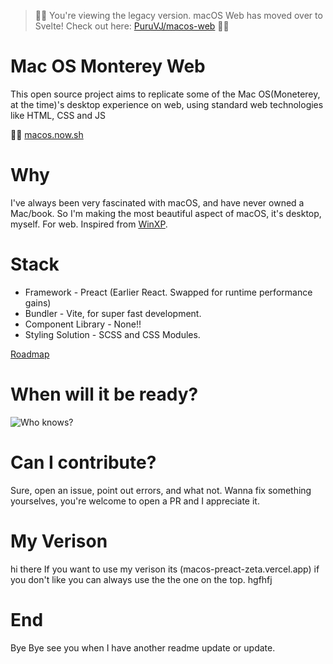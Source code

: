 > 🛑🛑 You're viewing the legacy version. macOS Web has moved over to Svelte! Check out here: [PuruVJ/macos-web](https://github.com/puruvj/macos-web) 🛑🛑

# Mac OS Monterey Web

This open source project aims to replicate some of the Mac OS(Moneterey, at the time)'s desktop experience on web, using standard web technologies like HTML, CSS and JS

🔗🔗 [macos.now.sh](https://macos.now.sh)

# Why

I've always been very fascinated with macOS, and have never owned a Mac/book. So I'm making the most beautiful aspect of macOS, it's desktop, myself. For web. Inspired from [WinXP](https://winxp.now.sh/).

# Stack

- Framework - Preact (Earlier React. Swapped for runtime performance gains)
- Bundler - Vite, for super fast development.
- Component Library - None!!
- Styling Solution - SCSS and CSS Modules.

[Roadmap](https://www.notion.so/MacOS-Web-Roadmap-274d703460564ea3bb5493b39bf8f886)

# When will it be ready?

![Who knows?](https://i.imgur.com/6xfbPzs.gif)

# Can I contribute?

Sure, open an issue, point out errors, and what not. Wanna fix something yourselves, you're welcome to open a PR and I appreciate it.
# My Verison
hi there
If you want to use my verison its (macos-preact-zeta.vercel.app) if you don't like you can always use the the one on the top.
hgfhfj 


# End
Bye Bye see you when I have another readme update or update.